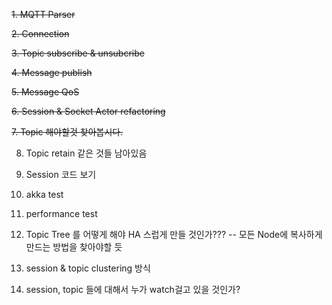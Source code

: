~~1. MQTT Parser~~

~~2. Connection~~
 
~~3. Topic subscribe & unsubcribe~~

~~4. Message publish~~

~~5. Message QoS~~

~~6. Session & Socket Actor refactoring~~

~~7. Topic 해야할것 찾아봅시다.~~

8. Topic retain 같은 것들 남아있음

9. Session 코드 보기

10. akka test

11. performance test

12. Topic Tree 를 어떻게 해야 HA 스럽게 만들 것인가??? -- 모든 Node에 복사하게 만드는 방법을 찾아야할 듯

13. session & topic clustering 방식

14. session, topic 들에 대해서 누가 watch걸고 있을 것인가?



